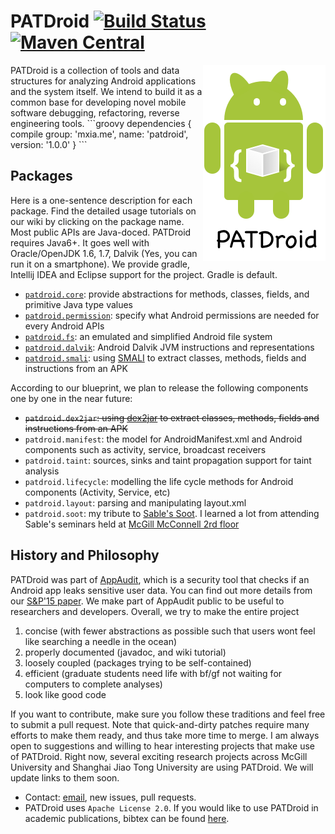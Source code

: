 # PATDroid [![Build Status](https://travis-ci.org/mingyuan-xia/PATDroid.svg?branch=master)](https://travis-ci.org/mingyuan-xia/PATDroid) [![Maven Central](https://maven-badges.herokuapp.com/maven-central/me.mxia/patdroid/badge.svg)](https://maven-badges.herokuapp.com/maven-central/me.mxia/patdroid)
<img align="right" src="img/icon-small.png" />
PATDroid is a collection of tools and data structures for analyzing Android applications and the system itself. We intend to build it as a common base for developing novel mobile software debugging, refactoring, reverse engineering tools.
```groovy
dependencies {
    compile group: 'mxia.me', name: 'patdroid', version: '1.0.0'
}
```

## Packages
Here is a one-sentence description for each package. Find the detailed usage tutorials on our wiki by clicking on the package name. Most public APIs are Java-doced. PATDroid requires Java6+. It goes well with Oracle/OpenJDK 1.6, 1.7, Dalvik (Yes, you can run it on a smartphone). We provide gradle, Intellij IDEA and Eclipse support for the project. Gradle is default.

* [`patdroid.core`](https://github.com/mingyuan-xia/PATDroid/wiki/package:-core): provide abstractions for methods, classes, fields, and primitive Java type values
* [`patdroid.permission`](https://github.com/mingyuan-xia/PATDroid/wiki/package:-permission): specify what Android permissions are needed for every Android APIs
* [`patdroid.fs`](https://github.com/mingyuan-xia/PATDroid/wiki/package:-fs): an emulated and simplified Android file system
* [`patdroid.dalvik`](https://github.com/mingyuan-xia/PATDroid/wiki/package:-dalvik): Android Dalvik JVM instructions and representations
* [`patdroid.smali`](https://github.com/mingyuan-xia/PATDroid/wiki/package:-smali): using [SMALI](https://github.com/JesusFreke/smali) to extract classes, methods, fields and instructions from an APK

According to our blueprint, we plan to release the following components one by one in the near future:
* ~~`patdroid.dex2jar`: using [dex2jar](https://github.com/pxb1988/dex2jar) to extract classes, methods, fields and instructions from an APK~~
* `patdroid.manifest`: the model for AndroidManifest.xml and Android components such as activity, service, broadcast receivers
* `patdroid.taint`: sources, sinks and taint propagation support for taint analysis
* `patdroid.lifecycle`: modelling the life cycle methods for Android components (Activity, Service, etc)
* `patdroid.layout`: parsing and manipulating layout.xml
* `patdroid.soot`: my tribute to [Sable's Soot](http://sable.github.io/soot/). I learned a lot from attending Sable's seminars held at [McGill McConnell 2rd floor](https://www.mcgill.ca/maps/mcconnell-engineering-building)


## History and Philosophy
PATDroid was part of [AppAudit](http://appaudit.io), which is a security tool that checks if an Android app leaks sensitive user data.
You can find out more details from our [S&P'15 paper](http://www.ieee-security.org/TC/SP2015/papers-archived/6949a899.pdf).
We make part of AppAudit public to be useful to researchers and developers.
Overall, we try to make the entire project

1. concise (with fewer abstractions as possible such that users wont feel like searching a needle in the ocean)
2. properly documented (javadoc, and wiki tutorial)
3. loosely coupled (packages trying to be self-contained)
4. efficient (graduate students need life with bf/gf not waiting for computers to complete analyses)
5. look like good code

If you want to contribute, make sure you follow these traditions and feel free to submit a pull request.
Note that quick-and-dirty patches require many efforts to make them ready, and thus take more time to merge.
I am always open to suggestions and willing to hear interesting projects that make use of PATDroid.
Right now, several exciting research projects across McGill University and Shanghai Jiao Tong University are using PATDroid. We will update links to them soon.

* Contact: [email](mailto:mxia@mxia.me), new issues, pull requests.
* PATDroid uses `Apache License 2.0`. If you would like to use PATDroid in academic publications, bibtex can be found [here](http://dl.acm.org/citation.cfm?id=2867539.2867691).
